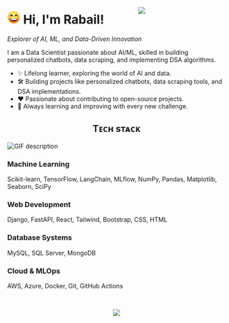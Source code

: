 <!--Night Owl Image-->
<div style="border: none; margin-top: 30px;">
  <img align="right" width="40%" style="margin: 0;" src="https://cdn3d.iconscout.com/3d/premium/thumb/cute-robot-reading-book-3d-illustration-download-in-png-blend-fbx-gltf-file-formats--read-bot-little-metal-pack-science-technology-illustrations-4721944.png">
</div>

<!--Header-->
# <img src="assets\smile.png" width="30"/> Hi, I'm Rabail!
*Explorer of AI, ML, and Data-Driven Innovation*

<!--Intro-->               
<p align="left">I am a Data Scientist passionate about AI/ML, skilled in building personalized chatbots, data scraping, and implementing DSA algorithms. </p>

- ✨ Lifelong learner, exploring the world of AI and data.
- 🛠 Building projects like personalized chatbots, data scraping tools, and DSA implementations.
- ❤ Passionate about contributing to open-source projects.
- 🌱 Always learning and improving with every new challenge.

<!--Languages and Tools Section-->       
<h2 align="center">Tᴇᴄʜ sᴛᴀᴄᴋ</h2> 
<picture>
  <source media="(prefers-color-scheme: dark)" srcset="./assets/Skills_Animation_Dark.gif">
  <source media="(prefers-color-scheme: light)" srcset="./assets/Skills_Animation_White.gif">
  <img align="left" alt="GIF description" src="./assets/Skills_Animation_White.gif">
</picture>
<br />

<h3 align="left">Machine Learning</h3>
<p align="left">Scikit-learn, TensorFlow, LangChain, MLflow, NumPy, Pandas, Matplotlib, Seaborn, SciPy</p>

<h3 align="left">Web Development</h3>
<p align="left">Django, FastAPI, React, Tailwind, Bootstrap, CSS, HTML</p>

<h3 align="left">Database Systems</h3>
<p align="left">MySQL, SQL Server, MongoDB</p>

<h3 align="left">Cloud & MLOps</h3>
<p align="left">AWS, Azure, Docker, Git, GitHub Actions</p>

<br />
<!--Footer--> 
<p align="center">
  <img src="https://capsule-render.vercel.app/api?type=waving&color=gradient&height=65&section=footer"/>
</p>
